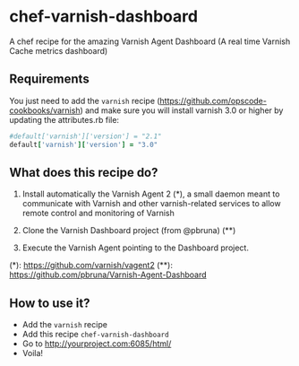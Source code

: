 chef-varnish-dashboard
======================

A chef recipe for the amazing Varnish Agent Dashboard (A real time Varnish Cache metrics dashboard)

Requirements
------------

You just need to add the ```varnish``` recipe (https://github.com/opscode-cookbooks/varnish)
and make sure you will install varnish 3.0 or higher by updating the attributes.rb file:

```ruby 
#default['varnish']['version'] = "2.1"
default['varnish']['version'] = "3.0"
```

What does this recipe do?
-------------------------

1) Install automatically the Varnish Agent 2 (*), a small daemon meant to communicate with 
Varnish and other varnish-related services to allow remote control and monitoring of Varnish

2) Clone the Varnish Dashboard project (from @pbruna) (**)

3) Execute the Varnish Agent pointing to the Dashboard project.

(*): https://github.com/varnish/vagent2
(**): https://github.com/pbruna/Varnish-Agent-Dashboard

How to use it?
--------------

- Add the ```varnish``` recipe
- Add this recipe ```chef-varnish-dashboard```
- Go to http://yourproject.com:6085/html/
- Voila!
